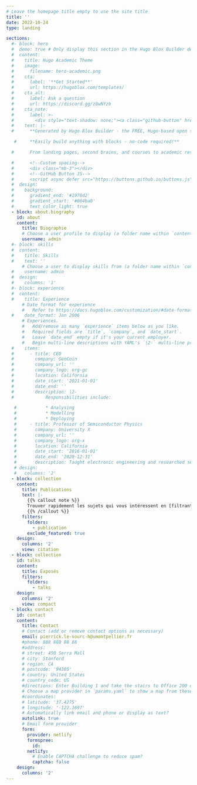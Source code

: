 ```yaml
---
# Leave the homepage title empty to use the site title
title: ''
date: 2022-10-24
type: landing

sections:
  #- block: hero
  #  demo: true # Only display this section in the Hugo Blox Builder demo site
  #  content:
  #    title: Hugo Academic Theme
  #    image:
  #      filename: hero-academic.png
  #    cta:
  #      label: '**Get Started**'
  #      url: https://hugoblox.com/templates/
  #    cta_alt:
  #      label: Ask a question
  #      url: https://discord.gg/z8wNYzb
  #    cta_note:
  #      label: >-
  #        <div style="text-shadow: none;"><a class="github-button" href="https://github.com/HugoBlox/hugo-blox-builder" data-icon="octicon-star" data-size="large" data-show-count="true" aria-label="Star">Star Hugo Blox Builder</a></div><div style="text-shadow: none;"><a class="github-button" href="https://github.com/HugoBlox/theme-academic-cv" data-icon="octicon-star" data-size="large" data-show-count="true" aria-label="Star">Star the Academic template</a></div>
  #    text: |-
  #      **Generated by Hugo Blox Builder - the FREE, Hugo-based open source website builder trusted by 500,000+ sites.**

   #     **Easily build anything with blocks - no-code required!**

  #      From landing pages, second brains, and courses to academic resumés, conferences, and tech blogs.

  #      <!--Custom spacing-->
  #      <div class="mb-3"></div>
  #      <!--GitHub Button JS-->
  #      <script async defer src="https://buttons.github.io/buttons.js"></script>
  #  design:
  #    background:
  #      gradient_end: '#1976d2'
  #      gradient_start: '#004ba0'
  #      text_color_light: true
  - block: about.biography
    id: about
    content:
      title: Biographie
      # Choose a user profile to display (a folder name within `content/authors/`)
      username: admin
  #- block: skills
  #  content:
  #    title: Skills
  #    text: ''
      # Choose a user to display skills from (a folder name within `content/authors/`)
  #    username: admin
  #  design:
  #    columns: '1'
  #- block: experience
  #  content:
  #    title: Experience
      # Date format for experience
      #   Refer to https://docs.hugoblox.com/customization/#date-format
  #    date_format: Jan 2006
      # Experiences.
      #   Add/remove as many `experience` items below as you like.
      #   Required fields are `title`, `company`, and `date_start`.
      #   Leave `date_end` empty if it's your current employer.
      #   Begin multi-line descriptions with YAML's `|2-` multi-line prefix.
  #    items:
  #      - title: CEO
  #        company: GenCoin
  #        company_url: ''
  #        company_logo: org-gc
  #        location: California
  #        date_start: '2021-01-01'
  #        date_end: ''
  #        description: |2-
  #            Responsibilities include:

   #           * Analysing
   #           * Modelling
   #           * Deploying
   #     - title: Professor of Semiconductor Physics
   #       company: University X
   #       company_url: ''
   #       company_logo: org-x
   #       location: California
   #       date_start: '2016-01-01'
   #       date_end: '2020-12-31'
   #       description: Taught electronic engineering and researched semiconductor physics.
   # design:
   #   columns: '2'
  - block: collection
    content:
      title: Publications
      text: |-
        {{% callout note %}}
        Trouver rapidement les sujets qui vous intéressent en [filtrant les publications](./publication/).
        {{% /callout %}}
      filters:
        folders:
          - publication
        exclude_featured: true
    design:
      columns: '2'
      view: citation
  - block: collection
    id: talks
    content:
      title: Exposés
      filters:
        folders:
          - talks
    design:
      columns: '2'
      view: compact      
  - block: contact
    id: contact
    content:
      title: Contact
      # Contact (add or remove contact options as necessary)
      email: pierrick.le-vourc-h@umontpellier.fr
      #phone: 888 888 88 88
      #address:
      # street: 450 Serra Mall
      # city: Stanford
      # region: CA
      # postcode: '94305'
      # country: United States
      # country_code: US
      #directions: Enter Building 1 and take the stairs to Office 200 on Floor 2
      # Choose a map provider in `params.yaml` to show a map from these coordinates
      #coordinates:
      # latitude: '37.4275'
      # longitude: '-122.1697'  
      # Automatically link email and phone or display as text?
      autolink: true
      # Email form provider
      form:
        provider: netlify
        formspree:
          id:
        netlify:
          # Enable CAPTCHA challenge to reduce spam?
          captcha: false
    design:
      columns: '2'
---
```

